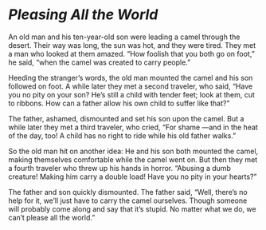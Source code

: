 # ***Pleasing All the World***



An old man and his ten-year-old son were leading a camel through the desert. Their way was long, the sun was hot, and they were tired. They met a man who looked at them amazed. “How foolish that you both go on foot,” he said, “when the camel was created to carry people.”

Heeding the stranger’s words, the old man mounted the camel and his son followed on foot. A while later they met a second traveler, who said, “Have you no pity on your son? He’s still a child with tender feet; look at them, cut to ribbons. How can a father allow his own child to suffer like that?”

The father, ashamed, dismounted and set his son upon the camel. But a while later they met a third traveler, who cried, “For shame —and in the heat of the day, too! A child has no right to ride while his old father walks.”

So the old man hit on another idea: He and his son both mounted the camel, making themselves comfortable while the camel went on. But then they met a fourth traveler who threw up his hands in horror. “Abusing a dumb creature! Making him carry a double load! Have you no pity in your hearts?”

The father and son quickly dismounted. The father said, “Well, there’s no help for it, we’ll just have to carry the camel ourselves. Though someone will probably come along and say that it’s stupid. No matter what we do, we can’t please all the world.”